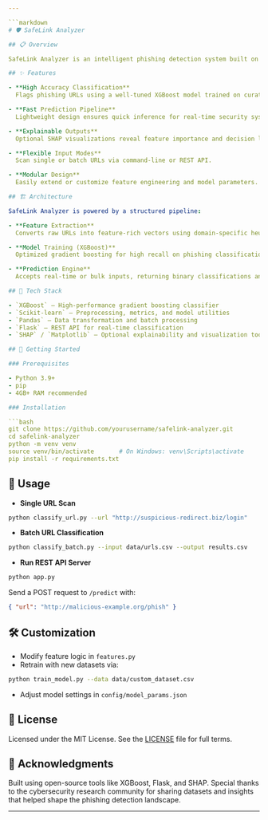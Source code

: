 ```yaml
---

```markdown
# 🛡️ SafeLink Analyzer

## 📋 Overview

SafeLink Analyzer is an intelligent phishing detection system built on XGBoost. It identifies malicious URLs with high precision by analyzing lexical, structural, and statistical features. Designed for modern cybersecurity applications, it provides fast, explainable predictions and supports both API and CLI interfaces for flexible integration.

## ✨ Features

- **High Accuracy Classification**  
  Flags phishing URLs using a well-tuned XGBoost model trained on curated datasets.

- **Fast Prediction Pipeline**  
  Lightweight design ensures quick inference for real-time security systems.

- **Explainable Outputs**  
  Optional SHAP visualizations reveal feature importance and decision logic.

- **Flexible Input Modes**  
  Scan single or batch URLs via command-line or REST API.

- **Modular Design**  
  Easily extend or customize feature engineering and model parameters.

## 🏗️ Architecture

SafeLink Analyzer is powered by a structured pipeline:

- **Feature Extraction**  
  Converts raw URLs into feature-rich vectors using domain-specific heuristics.

- **Model Training (XGBoost)**  
  Optimized gradient boosting for high recall on phishing classifications.

- **Prediction Engine**  
  Accepts real-time or bulk inputs, returning binary classifications and confidence scores.

## 🧰 Tech Stack

- `XGBoost` — High-performance gradient boosting classifier  
- `Scikit-learn` — Preprocessing, metrics, and model utilities  
- `Pandas` — Data transformation and batch processing  
- `Flask` — REST API for real-time classification  
- `SHAP` / `Matplotlib` — Optional explainability and visualization tools

## 🚀 Getting Started

### Prerequisites

- Python 3.9+  
- pip  
- 4GB+ RAM recommended

### Installation

```bash
git clone https://github.com/yourusername/safelink-analyzer.git
cd safelink-analyzer
python -m venv venv
source venv/bin/activate       # On Windows: venv\Scripts\activate
pip install -r requirements.txt
```

## 📱 Usage

- **Single URL Scan**

```bash
python classify_url.py --url "http://suspicious-redirect.biz/login"
```

- **Batch URL Classification**

```bash
python classify_batch.py --input data/urls.csv --output results.csv
```

- **Run REST API Server**

```bash
python app.py
```

Send a POST request to `/predict` with:

```json
{ "url": "http://malicious-example.org/phish" }
```

## 🛠️ Customization

- Modify feature logic in `features.py`  
- Retrain with new datasets via:

```bash
python train_model.py --data data/custom_dataset.csv
```

- Adjust model settings in `config/model_params.json`

## 📜 License

Licensed under the MIT License. See the [LICENSE](LICENSE) file for full terms.

## 🙌 Acknowledgments

Built using open-source tools like XGBoost, Flask, and SHAP. Special thanks to the cybersecurity research community for sharing datasets and insights that helped shape the phishing detection landscape.

---
```

